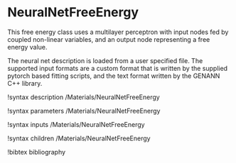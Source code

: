 # NeuralNetFreeEnergy

This free energy class uses a multilayer perceptron with input nodes fed by
coupled non-linear variables, and an output node representing a free energy
value.

The neural net description is loaded from a user specified file. The supported
input formats are a custom format that is written by the supplied pytorch based
fitting scripts, and the text format written by the GENANN C++ library.

!syntax description /Materials/NeuralNetFreeEnergy

!syntax parameters /Materials/NeuralNetFreeEnergy

!syntax inputs /Materials/NeuralNetFreeEnergy

!syntax children /Materials/NeuralNetFreeEnergy

!bibtex bibliography
